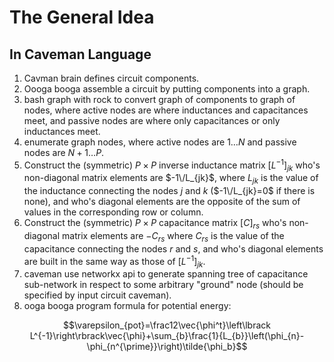 # The General Idea
## In Caveman Language
1. Cavman brain defines circuit components.
2. Oooga booga assemble a circuit by putting components into a graph.
3. bash graph with rock to convert graph of components to graph of nodes, where
active nodes are where inductances and capacitances meet, and passive nodes are
where only capacitances or only inductances meet.
4. enumerate graph nodes, where active nodes are 
$1\ldots N$ and passive nodes are $N+1\ldots P$.
5. Construct the (symmetric) $P\times P$ inverse inductance matrix $\left\lbrack L^{-1}\right\rbrack_{jk}$
who's non-diagonal matrix elements are $-1\/L_{jk}$, where $L_{jk}$ is the value of
the inductance connecting the nodes $j$ and $k$ ($-1\/L_{jk}=0$ if there is none), and who's
diagonal elements are the opposite of the sum of values in the corresponding row or column.
6. Construct the (symmetric) $P\times P$ capacitance matrix $\left\lbrack C\right\rbrack_{rs}$
who's non-diagonal matrix elements are $-C_{rs}$ where $C_{rs}$ is the value of
the capacitance connecting the nodes $r$ and $s$, and who's diagonal elements are
built in the same way as those of $\left\lbrack L^{-1}\right\rbrack_{jk}$.
7. caveman use networkx api to generate spanning tree of capacitance sub-network
in respect to some arbitrary "ground" node (should be specified by input circuit caveman).
8. ooga booga program formula for potential energy:

$$\varepsilon_{pot}=\frac12\vec{\phi^t}\left\lbrack L^{-1}\right\rbrack\vec{\phi}+\sum_{b}\frac{1}{L_{b}}\left(\phi_{n}-\phi_{n^{\prime}}\right)\tilde{\phi_b}$$

